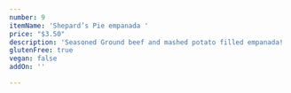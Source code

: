 ```yaml
---
number: 9
itemName: 'Shepard’s Pie empanada '
price: "$3.50"
description: 'Seasoned Ground beef and mashed potato filled empanada! '
glutenFree: true
vegan: false
addOn: ''

---
```

